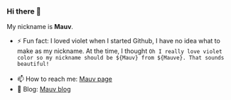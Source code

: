 ### Hi there 👋
My nickname is **Mauv**.
<br />
- ⚡ Fun fact: I loved violet when I started Github, I have no idea what to make as my nickname. At the time, I thought `Oh I really love violet color so my nickname should be ${Mauv} from ${Mauve}. That sounds beautiful!`
<br /><br />
- 📫 How to reach me: [Mauv page](https://mauv-page.vercel.app)
- 💬 Blog: [Mauv blog](https://mauvpark.github.io)

<!--
**Mauv-hub/Mauv-hub** is a ✨ _special_ ✨ repository because its `README.md` (this file) appears on your GitHub profile.

Here are some ideas to get you started:

- 🔭 I’m currently working on ...
- 🌱 I’m currently learning ...
- 👯 I’m looking to collaborate on ...
- 🤔 I’m looking for help with ...
- 💬 Ask me about ...
- 📫 How to reach me: ...
- 😄 Pronouns: ...
- ⚡ Fun fact: ...
-->

